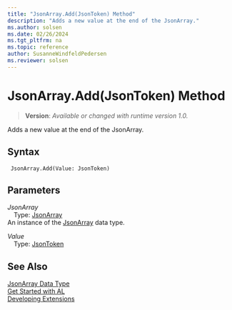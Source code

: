 ```yaml
---
title: "JsonArray.Add(JsonToken) Method"
description: "Adds a new value at the end of the JsonArray."
ms.author: solsen
ms.date: 02/26/2024
ms.tgt_pltfrm: na
ms.topic: reference
author: SusanneWindfeldPedersen
ms.reviewer: solsen
---
```

[//]: # (START>DO_NOT_EDIT)
[//]: # (IMPORTANT:Do not edit any of the content between here and the END>DO_NOT_EDIT.)
[//]: # (Any modifications should be made in the .xml files in the ModernDev repo.)
# JsonArray.Add(JsonToken) Method
> **Version**: _Available or changed with runtime version 1.0._

Adds a new value at the end of the JsonArray.


## Syntax
```AL
 JsonArray.Add(Value: JsonToken)
```
## Parameters
*JsonArray*  
&emsp;Type: [JsonArray](jsonarray-data-type.md)  
An instance of the [JsonArray](jsonarray-data-type.md) data type.  

*Value*  
&emsp;Type: [JsonToken](../jsontoken/jsontoken-data-type.md)  
  



[//]: # (IMPORTANT: END>DO_NOT_EDIT)
## See Also
[JsonArray Data Type](jsonarray-data-type.md)  
[Get Started with AL](../../devenv-get-started.md)  
[Developing Extensions](../../devenv-dev-overview.md)